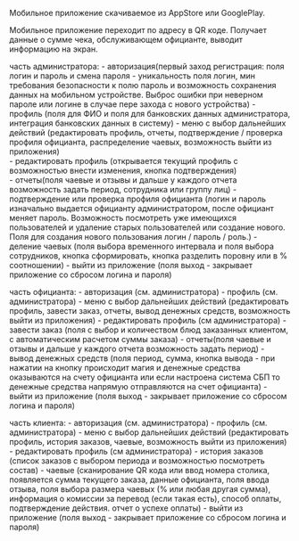 Мобильное приложение скачиваемое из AppStore или GooglePlay. 

Мобильное приложение переходит по адресу в QR коде. Получает данные о сумме чека, обслуживающем официанте, выводит информацию на экран. 

часть администратора:
	 - авторизация(первый заход регистрация: поля логин и пароль и смена пароля - уникальность поля логин, мин требования безопасности к полю пароль и возможность
  сохранения данных на мобильном устройстве. Выброс ошибки при неверном пароле или логине в случае пере захода с нового устройства)
 	 - профиль (поля для ФИО и поля для банковских данных администратора, интеграция банковских данных в систему)
	 - меню с выбор дальнейших действий (редактировать профиль, отчеты, подтверждение / проверка профиля официанта, распределение чаевых, возможность выйти из приложения)	
		 - редактировать профиль (открывается текущий профиль с возможностью внести изменения, кнопка подтверждения)	
		 - отчеты(поля чаевые и отзывы и дальше у каждого отчета возможность задать период, сотрудника или группу лиц)
		 - подтверждение или проверка профиля официанта (логин и пароль изначально выдается официанту администратором, после официант меняет пароль. 
   Возможность посмотреть уже имеющихся пользователей и удаление старых пользователей или создание нового. Поля для создания нового пользования логин / пароль / роль.)
		 - деление чаевых (поля выбора временного интервала и поля выбора сотрудников, кнопка сформировать, кнопка разделить поровну или в % соотношении)
		 - выйти из приложение (поля выход - закрывает приложение со сбросом логина и пароля)

часть официанта: 
	 - авторизация (см. администратора)
	 - профиль (см. администратора)
	 - меню с выбор дальнейших действий (редактировать профиль, завести заказ, отчеты, вывод денежных средств, возможность выйти из приложения)
		- редактировать профиль (см администратора)
		- завести заказ (поля с выбор и количеством блюд заказанных клиентом, с автоматическим расчетом суммы заказа)
		- отчеты(поля чаевые и отзывы и дальше у каждого отчета возможность задать период)
		- вывод денежных средств (поля период, сумма, кнопка вывода - при нажатии на кнопку происходит магия и денежные средства оказываются 
  на счету официанта или если настроена система СБП то денежные средства напрямую отправляются на счет официанта)
		 - выйти из приложение (поля выход - закрывает приложение со сбросом логина и пароля)
	
часть клиента:
	 - авторизация (см. администратора)
	 - профиль (см. администратора)
	 - меню с выбор дальнейших действий (редактировать профиль, история заказов, чаевые, возможность выйти из приложения)		
		 - редактировать профиль (см администратора)
		 - история заказов (список заказов с выбором периода и возможностью посмотреть состав)
		 - чаевые (сканирование QR кода или ввод номера столика, появляется сумма текущего заказа, данные официанта, поля ввода отзыва, поля выбора размера чаевых
   (% или любая другая сумма), информация о комиссии за перевод (если такая есть), способ оплаты, подтверждение действия. отчет о успехе оплаты)
		 - выйти из приложение (поля выход - закрывает приложение со сбросом логина и пароля)
   
	
